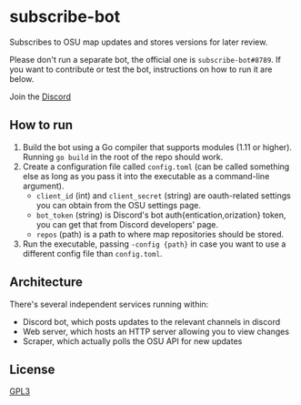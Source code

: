subscribe-bot
=============

Subscribes to OSU map updates and stores versions for later review.

Please don't run a separate bot, the official one is `subscribe-bot#8789`. If
you want to contribute or test the bot, instructions on how to run it are below.

Join the [Discord][2]

How to run
----------

1. Build the bot using a Go compiler that supports modules (1.11 or higher).
   Running `go build` in the root of the repo should work.
1. Create a configuration file called `config.toml` (can be called something
   else as long as you pass it into the executable as a command-line argument).
    - `client_id` (int) and `client_secret` (string) are oauth-related settings
    you can obtain from the OSU settings page.
    - `bot_token` (string) is Discord's bot auth{entication,orization} token,
    you can get that from Discord developers' page.
    - `repos` (path) is a path to where map repositories should be stored.
1. Run the executable, passing `-config {path}` in case you want to use a
   different config file than `config.toml`.

Architecture
------------

There's several independent services running within:

- Discord bot, which posts updates to the relevant channels in discord
- Web server, which hosts an HTTP server allowing you to view changes
- Scraper, which actually polls the OSU API for new updates

License
-------

[GPL3][1]

[1]: https://www.gnu.org/licenses/gpl-3.0.en.html
[2]: https://discord.gg/eqjVG2H
